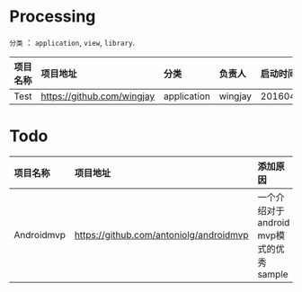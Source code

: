 # Processing
`分类` ： `application`, `view`, `library`.


项目名称 | 项目地址 | 分类 | 负责人 | 启动时间 
:------------- | :------------- | :------------- | :------------- | :------------- 
Test | https://github.com/wingjay | application | wingjay | 20160416


# Todo
项目名称 | 项目地址 | 添加原因 | 添加者 | 添加时间
:------------- | :------------- | :------------- | :------------- | :-------------
Androidmvp | https://github.com/antoniolg/androidmvp | 一个介绍对于android mvp模式的优秀sample  | wingjay | 20160416
